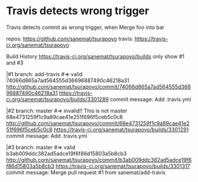 # Travis detects wrong trigger

Travis detects commit as wrong trigger, when Merge foo into bar

repos: https://github.com/sanemat/tsurapoyo
travis: https://travis-ci.org/sanemat/tsurapoyo

Build History
https://travis-ci.org/sanemat/tsurapoyo/builds
only show #1 and #3

|#1
branch: add-travis #=> valid
74066d865a7ad564555d36696887490c46218a31
http://github.com/sanemat/tsurapoyo/commit/74066d865a7ad564555d36696887490c46218a31
https://travis-ci.org/sanemat/tsurapoyo/builds/3301289
commit message: Add .travis.yml

|#2
branch: master #=> invalid!! This is not master
68e4731259f1c9a89cae41e251f696f5ceb5c0c8
http://github.com/sanemat/tsurapoyo/commit/68e4731259f1c9a89cae41e251f696f5ceb5c0c8
https://travis-ci.org/sanemat/tsurapoyo/builds/3301291
commit message: Add .travis.yml

|#3
branch: master #=> valid
b3ab009ddc382ad5adce19f6f86d15803a5b8cb3
http://github.com/sanemat/tsurapoyo/commit/b3ab009ddc382ad5adce19f6f86d15803a5b8cb3
https://travis-ci.org/sanemat/tsurapoyo/builds/3301317
commit message: Merge pull request #1 from sanemat/add-travis
